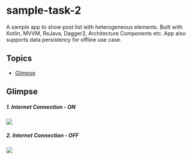 # sample-task-2
A sample app to show post list with heterogeneous elements. Built with Kotlin, MVVM, RxJava, Dagger2, Architecture Components etc.
App also supports data persistency for offline use case. 

## Topics
- [Glimpse](#glimpse)


## Glimpse
##### 1. **Internet Connection - ON**  
![](https://imgur.com/9ZgQhLH.gif)

##### 2. **Internet Connection - OFF**
![](https://imgur.com/s3oUjLX.gif)
